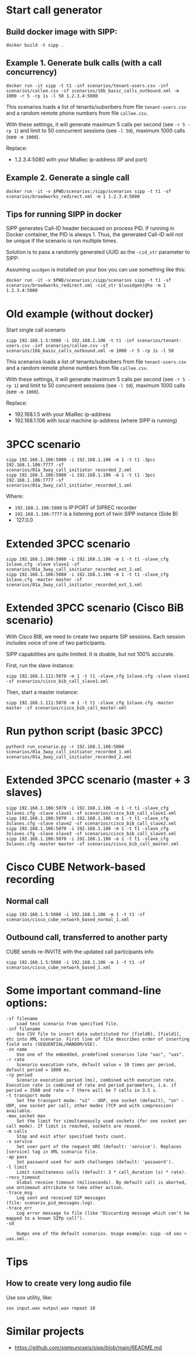 # Start call generator

## Build docker image with SIPP:

    docker build -t sipp .

## Example 1. Generate bulk calls (with a call concurrency)

    docker run -it sipp -t t1 -inf scenarios/tenant-users.csv -inf scenarios/callee.csv -sf scenarios/16b_basic_calls_outbound.xml -m 1000 -r 5 -rp 1s -l 50 1.2.3.4:5080

This scenarios loads a list of tenants/subsribers from file `tenant-users.csv` and a random remote phone numbers from file `callee.csv`.

With these settings, it will generate maximum 5 calls per second (see `-r 5 -rp 1`) and limit to 50 concurrent sessions (see `-l 50`), maximum 1000 calls (see `-m 1000`).

Replace:

   - 1.2.3.4:5080 with your MiaRec ip-address (IP and port)


## Example 2. Generate a single call

    docker run -it -v $PWD/scenarios:/sipp/scenarios sipp -t t1 -sf scenarios/broadworks_redirect.xml -m 1 1.2.3.4:5080


## Tips for running SIPP in docker

SIPP generates Call-ID header becaused on process PID. If running in Docker container, the PID is always 1.
Thus, the generated Call-ID will not be unique if the scenario is run multiple times.

Solution is to pass a randomly generated UUID as the `-cid_str` parameter to SIPP:

Assuming `uuidgen` is installed on your box you can use something like this:

    docker run -it -v $PWD/scenarios:/sipp/scenarios sipp -t t1 -sf scenarios/broadworks_redirect.xml -cid_str $(uuidgen)@%s -m 1 1.2.3.4:5080


# Old example (without docker)

Start single call scenario

    sipp 192.168.1.5:5080 -i 192.168.1.106 -t t1 -inf scenarios/tenant-users.csv -inf scenarios/callee.csv -sf scenarios/16b_basic_calls_outbound.xml -m 1000 -r 5 -rp 1s -l 50

This scenarios loads a list of tenants/subsribers from file `tenant-users.csv` and a random remote phone numbers from file `callee.csv`.

With these settings, it will generate maximum 5 calls per second (see `-r 5 -rp 1`) and limit to 50 concurrent sessions (see `-l 50`), maximum 1000 calls (see `-m 1000`).

Replace:

   - 192.168.1.5 with your MiaRec ip-address
   - 192.168.1.106 with local machine ip-address (where SIPP is running)



# 3PCC scenario

    sipp 192.168.1.106:5080 -i 192.168.1.106 -m 1 -t t1 -3pcc 192.168.1.106:7777 -sf scenarios/01a_3way_call_initiator_recorded_2.xml
    sipp 192.168.1.106:5080 -i 192.168.1.106 -m 1 -t t1 -3pcc 192.168.1.106:7777 -sf scenarios/01a_3way_call_initiator_recorded_1.xml
    
Where:

- `192.168.1.106:5080` is IP:PORT of SIPREC recorder
- `192.168.1.106:7777` is a listening port of twin SIPP instance (Side B)
- `127.0.0

# Extended 3PCC scenario

    sipp 192.168.1.106:5080 -i 192.168.1.106 -m 1 -t t1 -slave_cfg 1slave.cfg -slave slave1 -sf scenarios/01a_3way_call_initiator_recorded_ext_2.xml
    sipp 192.168.1.106:5080 -i 192.168.1.106 -m 1 -t t1 -slave_cfg 1slave.cfg -master master -sf scenarios/01a_3way_call_initiator_recorded_ext_1.xml

# Extended 3PCC scenario (Cisco BiB scenario)

With Cisco BIB, we need to create two separte SIP sessions. Each session includes voice of one of two participants.

SIPP capabilities are quite limited. It is doable, but not 100% accurate.

First, run the slave instance:

    sipp 192.168.1.111:5070 -m 1 -t t1 -slave_cfg 1slave.cfg -slave slave1 -sf scenarios/cisco_bib_call_slave1.xml


Then, start a master instance:

    sipp 192.168.1.111:5070 -m 1 -t t1 -slave_cfg 1slave.cfg -master master -sf scenarios/cisco_bib_call_master.xml

    
# Run python script (basic 3PCC)

    python3 run_scenario.py -r 192.168.1.106:5080 scenarios/01a_3way_call_initiator_recorded_1.xml scenarios/01a_3way_call_initiator_recorded_2.xml 

# Extended 3PCC scenario (master + 3 slaves)

    sipp 192.168.1.106:5070 -i 192.168.1.106 -m 1 -t t1 -slave_cfg 3slaves.cfg -slave slave1 -sf scenarios/cisco_bib_call_slave1.xml
    sipp 192.168.1.106:5070 -i 192.168.1.106 -m 1 -t t1 -slave_cfg 3slaves.cfg -slave slave2 -sf scenarios/cisco_bib_call_slave2.xml
    sipp 192.168.1.106:5070 -i 192.168.1.106 -m 1 -t t1 -slave_cfg 3slaves.cfg -slave slave3 -sf scenarios/cisco_bib_call_slave3.xml
    sipp 192.168.1.106:5070 -i 192.168.1.106 -m 1 -t t1 -slave_cfg 3slaves.cfg -master master -sf scenarios/cisco_bib_call_master.xml

# Cisco CUBE Network-based recording

## Normal call

    sipp 192.168.1.5:5080 -i 192.168.1.106 -m 1 -t t1 -sf scenarios/cisco_cube_network_based_normal_1.xml

## Outbound call, transferred to another party

CUBE sends re-INVITE with the updated call participants info

    sipp 192.168.1.5:5080 -i 192.168.1.106 -m 1 -t t1 -sf scenarios/cisco_cube_network_based_1.xml

    
# Some important command-line options:

	-sf filename
		Load test scenario from specified file.
	-inf filename
		Use CSV file to insert data substituted for [field0], [field1], etc into XML scenario. First line of file describes order of inserting field sets (SEQUENTIAL/RANDOM/USE).
	-sn name
		Use one of the embedded, predefined scenarios like "uac", "uas".
	-r rate
		Scenario execution rate, default value = 10 times per period, default period = 1000 ms.
	-rp period
		Scenario execution period [ms], combined with execution rate. Execution rate is combined of rate and period parameters, i.e. if period = 3500 and rate = 7 there will be 7 calls in 3.5 s.
	-t transport mode
		Set the transport mode: "u1" - UDP, one socket (default), "un" - UDP, one socket per call, other modes (TCP and with compression) available.
	-max_socket max
		Set the limit for simultaneously used sockets (for one socket per call mode). If limit is reached, sockets are reused.
	-m calls
		Stop and exit after specified tests count.
	-s service
		Set user part of the request URI (default: 'service'). Replaces [service] tag in XML scenario file.
	-ap pass
		Set password used for auth challenges (default: 'password').
	-l limit
		Limit simultaneous calls (default: 3 * call_duration (s) * rate).
	-recv_timeout
		Global receive timeout (miliseconds). By default call is aborted, use ontimeout attribute to take other action.
	-trace_msg
		Log sent and received SIP messages (file: scenario_pid_messages.log).
	-trace_err
		Log error message to file (like "Discarding message which can't be mapped to a known SIPp call").
	-sd

		Dumps one of the default scenarios. Usage example: sipp -sd uas > uas.xml.   


# Tips

## How to create very long audio file

Use sox utility, like:

    sox input.wav output.wav repeat 10



# Similar projects

  - https://github.com/sieteunoseis/sipp/blob/main/README.md
